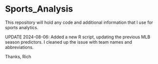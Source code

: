 # Sports_Analysis

This repository will hold any code and additional information that I use for sports analytics.

UPDATE 2024-08-06: Added a new R script, updating the previous MLB season predictors. I cleaned up the issue with team names and abbreviations.

Thanks,
Rich
